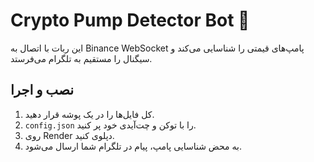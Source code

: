 # Crypto Pump Detector Bot 🚀

این ربات با اتصال به Binance WebSocket پامپ‌های قیمتی را شناسایی می‌کند و سیگنال را مستقیم به تلگرام می‌فرستد.

## نصب و اجرا
1. کل فایل‌ها را در یک پوشه قرار دهید.
2. `config.json` را با توکن و چت‌آیدی خود پر کنید.
3. روی Render دپلوی کنید.
4. به محض شناسایی پامپ، پیام در تلگرام شما ارسال می‌شود.
